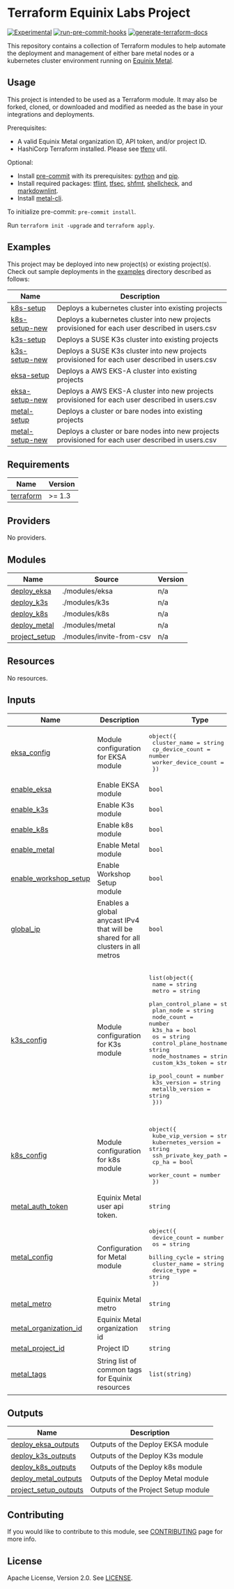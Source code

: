 # Terraform Equinix Labs Project

[![Experimental](https://img.shields.io/badge/Stability-Experimental-red.svg)](https://github.com/equinix-labs/standards#about-uniform-standards)
[![run-pre-commit-hooks](https://github.com/equinix-labs/terraform-equinix-labs/actions/workflows/pre-commit.yaml/badge.svg)](https://github.com/equinix-labs/terraform-equinix-labs/actions/workflows/pre-commit.yaml)
[![generate-terraform-docs](https://github.com/equinix-labs/terraform-equinix-labs/actions/workflows/documentation.yaml/badge.svg)](https://github.com/equinix-labs/terraform-equinix-labs/actions/workflows/documentation.yaml)

This repository contains a collection of Terraform modules to help automate the deployment and management of either bare metal nodes or a kubernetes cluster environment running on [Equinix Metal](https://deploy.equinix.com/).

## Usage

This project is intended to be used as a Terraform module. It may also be forked, cloned, or downloaded and modified as needed as the base in your integrations and deployments.

Prerequisites:

* A valid Equinix Metal organization ID, API token, and/or project ID.
* HashiCorp Terraform installed. Please see [tfenv](https://github.com/tfutils/tfenv) util.

Optional:

* Install [pre-commit](https://pre-commit.com/#install) with its prerequisites: [python](https://docs.python.org/3/using/unix.html#getting-and-installing-the-latest-version-of-python) and [pip](https://pip.pypa.io/en/stable/installation/).
* Install required packages: [tflint](https://github.com/terraform-linters/tflint), [tfsec](https://aquasecurity.github.io/tfsec/v1.0.11/getting-started/installation/), [shfmt](https://github.com/mvdan/sh), [shellcheck](https://github.com/koalaman/shellcheck), and [markdownlint](https://github.com/markdownlint/markdownlint).
* Install [metal-cli](https://github.com/equinix/metal-cli/#installation).

To initialize pre-commit: `pre-commit install`.

Run `terraform init -upgrade` and `terraform apply`.

## Examples

This project may be deployed into new project(s) or existing project(s). Check out sample deployments in the [examples](./examples/) directory described as follows:

| Name | Description |
|------|---------|
| [k8s-setup](./examples/k8s-setup/) | Deploys a kubernetes cluster into existing projects  |
| [k8s-setup-new](./examples/k8s-setup-new/) | Deploys a kubernetes cluster into new projects provisioned for each user described in users.csv  |
| [k3s-setup](./examples/k3s-setup/) | Deploys a SUSE K3s cluster into existing projects  |
| [k3s-setup-new](./examples/k3s-setup-new/) | Deploys a SUSE K3s cluster into new projects provisioned for each user described in users.csv  |
| [eksa-setup](./examples/eksa-setup/) | Deploys a AWS EKS-A cluster into existing projects  |
| [eksa-setup-new](./examples/eksa-setup-new/) | Deploys a AWS EKS-A cluster into new projects provisioned for each user described in users.csv  |
| [metal-setup](./examples/metal-setup/) | Deploys a cluster or bare nodes into existing projects  |
| [metal-setup-new](./examples/metal-setup-new/) | Deploys a cluster or bare nodes into new projects provisioned for each user described in users.csv  |

<!-- BEGIN_TF_DOCS -->
## Requirements

| Name | Version |
|------|---------|
| <a name="requirement_terraform"></a> [terraform](#requirement\_terraform) | >= 1.3 |

## Providers

No providers.

## Modules

| Name | Source | Version |
|------|--------|---------|
| <a name="module_deploy_eksa"></a> [deploy\_eksa](#module\_deploy\_eksa) | ./modules/eksa | n/a |
| <a name="module_deploy_k3s"></a> [deploy\_k3s](#module\_deploy\_k3s) | ./modules/k3s | n/a |
| <a name="module_deploy_k8s"></a> [deploy\_k8s](#module\_deploy\_k8s) | ./modules/k8s | n/a |
| <a name="module_deploy_metal"></a> [deploy\_metal](#module\_deploy\_metal) | ./modules/metal | n/a |
| <a name="module_project_setup"></a> [project\_setup](#module\_project\_setup) | ./modules/invite-from-csv | n/a |

## Resources

No resources.

## Inputs

| Name | Description | Type | Default | Required |
|------|-------------|------|---------|:--------:|
| <a name="input_eksa_config"></a> [eksa\_config](#input\_eksa\_config) | Module configuration for EKSA module | <pre>object({<br>    cluster_name        = string<br>    cp_device_count     = number<br>    worker_device_count = number<br>  })</pre> | <pre>{<br>  "cluster_name": "equinix-labs-cluster",<br>  "cp_device_count": 3,<br>  "worker_device_count": 3<br>}</pre> | no |
| <a name="input_enable_eksa"></a> [enable\_eksa](#input\_enable\_eksa) | Enable EKSA module | `bool` | `false` | no |
| <a name="input_enable_k3s"></a> [enable\_k3s](#input\_enable\_k3s) | Enable K3s module | `bool` | `false` | no |
| <a name="input_enable_k8s"></a> [enable\_k8s](#input\_enable\_k8s) | Enable k8s module | `bool` | `false` | no |
| <a name="input_enable_metal"></a> [enable\_metal](#input\_enable\_metal) | Enable Metal module | `bool` | `false` | no |
| <a name="input_enable_workshop_setup"></a> [enable\_workshop\_setup](#input\_enable\_workshop\_setup) | Enable Workshop Setup module | `bool` | `false` | no |
| <a name="input_global_ip"></a> [global\_ip](#input\_global\_ip) | Enables a global anycast IPv4 that will be shared for all clusters in all metros | `bool` | `false` | no |
| <a name="input_k3s_config"></a> [k3s\_config](#input\_k3s\_config) | Module configuration for K3s module | <pre>list(object({<br>    name                    = string<br>    metro                   = string<br>    plan_control_plane      = string<br>    plan_node               = string<br>    node_count              = number<br>    k3s_ha                  = bool<br>    os                      = string<br>    control_plane_hostnames = string<br>    node_hostnames          = string<br>    custom_k3s_token        = string<br>    ip_pool_count           = number<br>    k3s_version             = string<br>    metallb_version         = string<br>  }))</pre> | <pre>[<br>  {<br>    "control_plane_hostnames": "k3s-cp",<br>    "custom_k3s_token": "",<br>    "ip_pool_count": 1,<br>    "k3s_ha": true,<br>    "k3s_version": "",<br>    "metallb_version": "",<br>    "metro": "SV",<br>    "name": "k3s-cluster",<br>    "node_count": 3,<br>    "node_hostnames": "k3s-node",<br>    "os": "debian_11",<br>    "plan_control_plane": "c3.small.x86",<br>    "plan_node": "c3.small.x86"<br>  }<br>]</pre> | no |
| <a name="input_k8s_config"></a> [k8s\_config](#input\_k8s\_config) | Module configuration for k8s module | <pre>object({<br>    kube_vip_version     = string<br>    kubernetes_version   = string<br>    ssh_private_key_path = string<br>    cp_ha                = bool<br>    worker_count         = number<br>  })</pre> | <pre>{<br>  "cp_ha": true,<br>  "kube_vip_version": "v0.6.2",<br>  "kubernetes_version": "v1.27.5",<br>  "ssh_private_key_path": "",<br>  "worker_count": 1<br>}</pre> | no |
| <a name="input_metal_auth_token"></a> [metal\_auth\_token](#input\_metal\_auth\_token) | Equinix Metal user api token. | `string` | n/a | yes |
| <a name="input_metal_config"></a> [metal\_config](#input\_metal\_config) | Configuration for Metal module | <pre>object({<br>    device_count  = number<br>    os            = string<br>    billing_cycle = string<br>    cluster_name  = string<br>    device_type   = string<br>  })</pre> | <pre>{<br>  "billing_cycle": "hourly",<br>  "cluster_name": "metal-cluster",<br>  "device_count": 3,<br>  "device_type": "m3.small.x86",<br>  "os": "ubuntu_20_04"<br>}</pre> | no |
| <a name="input_metal_metro"></a> [metal\_metro](#input\_metal\_metro) | Equinix Metal metro | `string` | `"sv"` | no |
| <a name="input_metal_organization_id"></a> [metal\_organization\_id](#input\_metal\_organization\_id) | Equinix Metal organization id | `string` | n/a | yes |
| <a name="input_metal_project_id"></a> [metal\_project\_id](#input\_metal\_project\_id) | Project ID | `string` | `""` | no |
| <a name="input_metal_tags"></a> [metal\_tags](#input\_metal\_tags) | String list of common tags for Equinix resources | `list(string)` | <pre>[<br>  "terraform",<br>  "equinix-labs"<br>]</pre> | no |

## Outputs

| Name | Description |
|------|-------------|
| <a name="output_deploy_eksa_outputs"></a> [deploy\_eksa\_outputs](#output\_deploy\_eksa\_outputs) | Outputs of the Deploy EKSA module |
| <a name="output_deploy_k3s_outputs"></a> [deploy\_k3s\_outputs](#output\_deploy\_k3s\_outputs) | Outputs of the Deploy K3s module |
| <a name="output_deploy_k8s_outputs"></a> [deploy\_k8s\_outputs](#output\_deploy\_k8s\_outputs) | Outputs of the Deploy k8s module |
| <a name="output_deploy_metal_outputs"></a> [deploy\_metal\_outputs](#output\_deploy\_metal\_outputs) | Outputs of the Deploy Metal module |
| <a name="output_project_setup_outputs"></a> [project\_setup\_outputs](#output\_project\_setup\_outputs) | Outputs of the Project Setup module |
<!-- END_TF_DOCS -->
## Contributing

If you would like to contribute to this module, see [CONTRIBUTING](CONTRIBUTING.md) page for more info.

## License

Apache License, Version 2.0. See [LICENSE](LICENSE).
